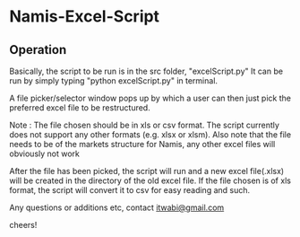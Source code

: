 # Namis-Excel-Script
## Operation
Basically, the script to be run is in the src folder, "excelScript.py"
It can be run by simply typing "python excelScript.py" in terminal.

A file picker/selector window pops up by which a user can then just pick the preferred excel file to be restructured.

Note : The file chosen should be in xls or csv format. The script currently does not support any other formats (e.g. xlsx or xlsm). Also note that the file
needs to be of the markets structure for Namis, any other excel files will obviously not work

After the file has been picked, the script will run and a new excel file(.xlsx) will be created in the directory of the old excel file. If the file chosen is of xls format, the script will convert it to csv for easy reading and such.

Any questions or additions etc, contact itwabi@gmail.com

cheers!
